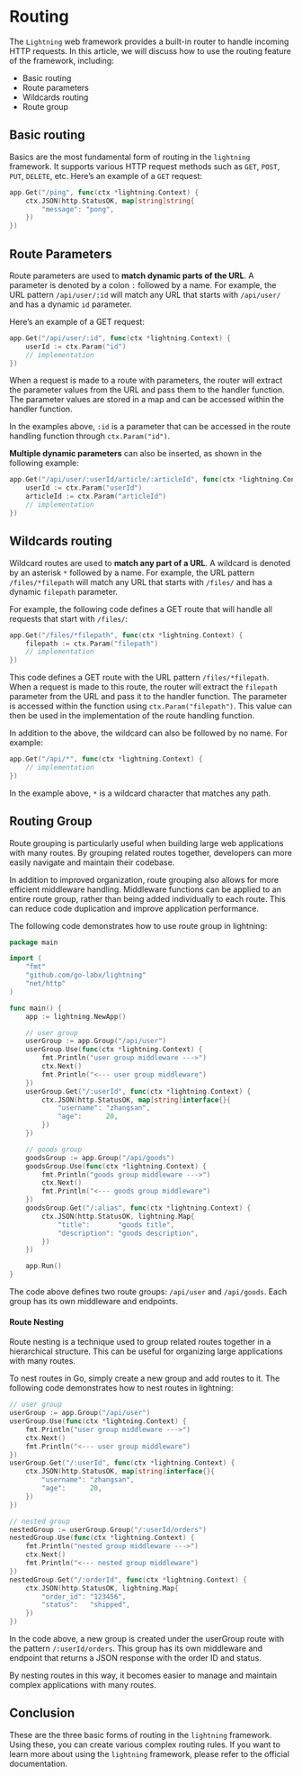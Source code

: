 # Routing

The `Lightning` web framework provides a built-in router to handle incoming HTTP requests. In this article, we will discuss how to use the routing feature of the framework, including:

- Basic routing
- Route parameters
- Wildcards routing
- Route group

## Basic routing

Basics are the most fundamental form of routing in the `lightning` framework. It supports various HTTP request methods such as `GET`, `POST`, `PUT`, `DELETE`, etc. Here’s an example of a `GET` request:

```go
app.Get("/ping", func(ctx *lightning.Context) {
	ctx.JSON(http.StatusOK, map[string]string{
		"message": "pong",
	})
})
```

## Route Parameters

Route parameters are used to **match dynamic parts of the URL**. A parameter is denoted by a colon `:` followed by a name. For example, the URL pattern `/api/user/:id` will match any URL that starts with `/api/user/` and has a dynamic `id` parameter.

Here’s an example of a GET request:

```go
app.Get("/api/user/:id", func(ctx *lightning.Context) {
    userId := ctx.Param("id")
    // implementation
})
```

When a request is made to a route with parameters, the router will extract the parameter values from the URL and pass them to the handler function. The parameter values are stored in a map and can be accessed within the handler function.

In the examples above, `:id` is a parameter that can be accessed in the route handling function through `ctx.Param("id")`.

**Multiple dynamic parameters** can also be inserted, as shown in the following example:

```go
app.Get("/api/user/:userId/article/:articleId", func(ctx *lightning.Context) {
    userId := ctx.Param("userId")
    articleId := ctx.Param("articleId")
    // implementation
})
```

## Wildcards routing

Wildcard routes are used to **match any part of a URL**. A wildcard is denoted by an asterisk `*` followed by a name. For example, the URL pattern `/files/*filepath` will match any URL that starts with `/files/` and has a dynamic `filepath` parameter.

For example, the following code defines a GET route that will handle all requests that start with `/files/`:

```go
app.Get("/files/*filepath", func(ctx *lightning.Context) {
    filepath := ctx.Param("filepath")
    // implementation
})
```

This code defines a GET route with the URL pattern `/files/*filepath`. When a request is made to this route, the router will extract the `filepath` parameter from the URL and pass it to the handler function. The parameter is accessed within the function using `ctx.Param("filepath")`. This value can then be used in the implementation of the route handling function.

In addition to the above, the wildcard can also be followed by no name. For example:

```go
app.Get("/api/*", func(ctx *lightning.Context) {
    // implementation
})
```

In the example above, `*` is a wildcard character that matches any path.

## Routing Group

Route grouping is particularly useful when building large web applications with many routes. By grouping related routes together, developers can more easily navigate and maintain their codebase.

In addition to improved organization, route grouping also allows for more efficient middleware handling. Middleware functions can be applied to an entire route group, rather than being added individually to each route. This can reduce code duplication and improve application performance.

The following code demonstrates how to use route group in lightning:

```go
package main

import (
	"fmt"
	"github.com/go-labx/lightning"
	"net/http"
)

func main() {
	app := lightning.NewApp()

	// user group
	userGroup := app.Group("/api/user")
	userGroup.Use(func(ctx *lightning.Context) {
		fmt.Println("user group middleware --->")
		ctx.Next()
		fmt.Println("<--- user group middleware")
	})
	userGroup.Get("/:userId", func(ctx *lightning.Context) {
		ctx.JSON(http.StatusOK, map[string]interface{}{
			"username": "zhangsan",
			"age":      20,
		})
	})

	// goods group
	goodsGroup := app.Group("/api/goods")
	goodsGroup.Use(func(ctx *lightning.Context) {
		fmt.Println("goods group middleware --->")
		ctx.Next()
		fmt.Println("<--- goods group middleware")
	})
	goodsGroup.Get("/:alias", func(ctx *lightning.Context) {
		ctx.JSON(http.StatusOK, lightning.Map{
			"title":       "goods title",
			"description": "goods description",
		})
	})

	app.Run()
}
```

The code above defines two route groups: `/api/user` and `/api/goods`. Each group has its own middleware and endpoints.

#### Route Nesting

Route nesting is a technique used to group related routes together in a hierarchical structure. This can be useful for organizing large applications with many routes.

To nest routes in Go, simply create a new group and add routes to it. The following code demonstrates how to nest routes in lightning:

```go
// user group
userGroup := app.Group("/api/user")
userGroup.Use(func(ctx *lightning.Context) {
    fmt.Println("user group middleware --->")
    ctx.Next()
    fmt.Println("<--- user group middleware")
})
userGroup.Get("/:userId", func(ctx *lightning.Context) {
    ctx.JSON(http.StatusOK, map[string]interface{}{
        "username": "zhangsan",
        "age":      20,
    })
})

// nested group
nestedGroup := userGroup.Group("/:userId/orders")
nestedGroup.Use(func(ctx *lightning.Context) {
    fmt.Println("nested group middleware --->")
    ctx.Next()
    fmt.Println("<--- nested group middleware")
})
nestedGroup.Get("/:orderId", func(ctx *lightning.Context) {
    ctx.JSON(http.StatusOK, lightning.Map{
        "order_id": "123456",
        "status":   "shipped",
    })
})
```

In the code above, a new group is created under the userGroup route with the pattern `/:userId/orders`. This group has its own middleware and endpoint that returns a JSON response with the order ID and status.

By nesting routes in this way, it becomes easier to manage and maintain complex applications with many routes.

## Conclusion

These are the three basic forms of routing in the `lightning` framework. Using these, you can create various complex routing rules. If you want to learn more about using the `lightning` framework, please refer to the official documentation.
